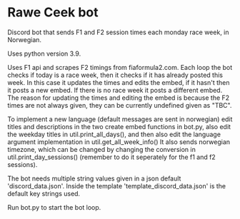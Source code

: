 # Rawe Ceek bot
 Discord bot that sends F1 and F2 session times each monday race week, in Norwegian. 
 
 Uses python version 3.9.
 
 Uses F1 api and scrapes F2 timings from fiaformula2.com.
 Each loop the bot checks if today is a race week, then it checks if it has already posted this week. In this case it updates the times and edits the embed, if it hasn't then it posts a new embed. If there is no race week it posts a different embed. The reason for updating the times and editing the embed is because the F2 times are not always given, they can be currently undefined given as "TBC".
 
 To implement a new language (default messages are sent in norwegian) edit titles and descriptions in the two create embed functions in bot.py, also edit the weekday titles in util.print_all_days(), and then also edit the language argument implementation in util.get_all_week_info() 
 It also sends norwegian timezone, which can be changed by changing the conversion in util.print_day_sessions() (remember to do it seperately for the f1 and f2 sessions).
 
The bot needs multiple string values given in a json default 'discord_data.json'. Inside the template 'template_discord_data.json' is the default key strings used.


Run bot.py to start the bot loop.
 


